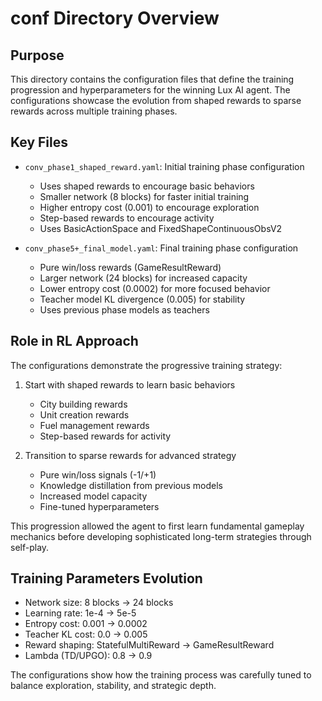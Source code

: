 # conf Directory Overview

## Purpose
This directory contains the configuration files that define the training progression and hyperparameters for the winning Lux AI agent. The configurations showcase the evolution from shaped rewards to sparse rewards across multiple training phases.

## Key Files
- `conv_phase1_shaped_reward.yaml`: Initial training phase configuration
  - Uses shaped rewards to encourage basic behaviors
  - Smaller network (8 blocks) for faster initial training
  - Higher entropy cost (0.001) to encourage exploration
  - Step-based rewards to encourage activity
  - Uses BasicActionSpace and FixedShapeContinuousObsV2

- `conv_phase5+_final_model.yaml`: Final training phase configuration
  - Pure win/loss rewards (GameResultReward)
  - Larger network (24 blocks) for increased capacity
  - Lower entropy cost (0.0002) for more focused behavior
  - Teacher model KL divergence (0.005) for stability
  - Uses previous phase models as teachers

## Role in RL Approach
The configurations demonstrate the progressive training strategy:
1. Start with shaped rewards to learn basic behaviors
   - City building rewards
   - Unit creation rewards
   - Fuel management rewards
   - Step-based rewards for activity

2. Transition to sparse rewards for advanced strategy
   - Pure win/loss signals (-1/+1)
   - Knowledge distillation from previous models
   - Increased model capacity
   - Fine-tuned hyperparameters

This progression allowed the agent to first learn fundamental gameplay mechanics before developing sophisticated long-term strategies through self-play.

## Training Parameters Evolution
- Network size: 8 blocks → 24 blocks
- Learning rate: 1e-4 → 5e-5
- Entropy cost: 0.001 → 0.0002
- Teacher KL cost: 0.0 → 0.005
- Reward shaping: StatefulMultiReward → GameResultReward
- Lambda (TD/UPGO): 0.8 → 0.9

The configurations show how the training process was carefully tuned to balance exploration, stability, and strategic depth.
